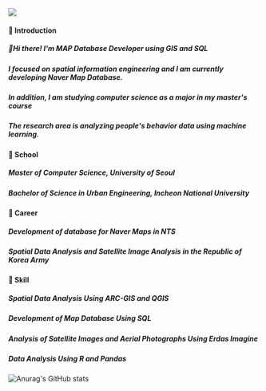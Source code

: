 <img src="[이미지 URL](https://lh3.googleusercontent.com/pw/ADCreHdFmZ3At2Rpa3eRkYxOeHakU3j4z7nXpVURvCsLFN7QbbhaaRmrCifFYn7nACNiaV8o5vcqB4ONPm3qKGdff_kV9Sbu_Hu9QoL0LZk53Ai-DEYTPvBOFWwbeZfWYgTLSkvRtx5i0EiWfZclc8FQj6TJstGzU4RqfKwm30LFBiakxyyOIqNB-IwpGT_hZYxs-Ut6zsBSBpftrevDIcqY7lPG2AorqgxKmvmCnFGYJEqvw4Ig8eLZcdV6vR36M-51a4XL0v0x5uiykOSoGdggvXpvbsQ_PXZ4ZxyWc8-eDeT8znHXaTZaXXPg7Q9QwOYhZ9T4WbA-CzHWfqFyGTPx25sEzxj7yEXp3-A_TN3xzh5Nva3MVX7hviSPfn1OZPd07BXnz2eoS1qYAVZfMAKTFoVnH4tXtqUz_73N84n8XGeYiSmsZwYgh2Dyj54MFhpAb0gGco3eyxFvra13iA-_j21I7WvQPZa48VR6bqml5MkpEbmbP2X4vNh-tgMnGzCLDwwKLsGEWjxEVVPk0mcWWPxVaf3PhwX4wWf8KlgrJO3T5caPR0UPIigcmNg3ZOwLhsHF_0GfwccBM8q4-mmYMSHgw47wQrVsnK6UdJjX77ROvsoOo7AXjmBjaBuOflD1kmBawUNJtEoB133ay1SWlqX7cpnZhKpSG1HaqgQ524EpvC-focB-yrvPItyfgl-zdjEuGxv9wloA8ate8teT-jtq7oRa9mZLu46qbbmMssuG8dP0HKVQAZ3lxdybihYdN_qZbbYOzr4QE77YrNsiwU7KksO8Hfrc7kMe_9jzEOGddQIXIK0u_Cq7h2bz8--dIfk5mj8BJ4kJZaiXigEamkaUcPBRqzHLqWhv9CAoy5JZx4WZYIQzyIbHLUjACeE3q6RqlrkRPocoBrZsE_Xolde5vhX5rDESyY_Q3O-h6TUoA6Of7gpoUyY_B7yS1uGmIRiYbHdOYqe7iC47VyphmLeCYAZheubMxN37LXh6ehZZ2f-wsfjAYdZmwIolRpYn0LTb0sAQFGxMM8sTXERo_L426Nc0Xc-Zo-qv5WS8FsW5cKdPx6Kc5lbHRbLvLpxYonzVVVUu3A=w1365-h651-s-no-gm?authuser=1)">

#### 🌱 Introduction
##### 👋Hi there! I'm MAP Database Developer using GIS and SQL
##### I focused on spatial information engineering and I am currently developing Naver Map Database.
##### In addition, I am studying computer science as a major in my master's course
##### The research area is analyzing people's behavior data using machine learning.

#### 🌱 School
##### Master of Computer Science, University of Seoul
##### Bachelor of Science in Urban Engineering, Incheon National University

#### 🌱 Career
##### Development of database for Naver Maps in NTS
##### Spatial Data Analysis and Satellite Image Analysis in the Republic of Korea Army

#### 🌱 Skill
##### Spatial Data Analysis Using ARC-GIS and QGIS
##### Development of Map Database Using SQL
##### Analysis of Satellite Images and Aerial Photographs Using Erdas Imagine
##### Data Analysis Using R and Pandas

####

![Anurag's GitHub stats](https://github-readme-stats.vercel.app/api?username=MAP-potato&show_icons=true&theme=radical)


<!--
**MAP-potato/MAP-potato** is a ✨ _special_ ✨ repository because its `README.md` (this file) appears on your GitHub profile.

Here are some ideas to get you started:

- 🔭 I’m currently working on ...
- 🌱 I’m currently learning ...
- 👯 I’m looking to collaborate on ...
- 🤔 I’m looking for help with ...
- 💬 Ask me about ...
- 📫 How to reach me: ...
- 😄 Pronouns: ...
- ⚡ Fun fact: ...
-->
